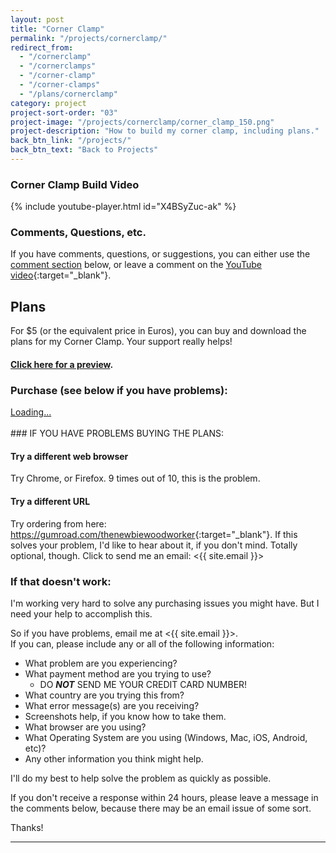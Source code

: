 ```yaml
---
layout: post
title: "Corner Clamp"
permalink: "/projects/cornerclamp/"
redirect_from:
  - "/cornerclamp"
  - "/cornerclamps"
  - "/corner-clamp"
  - "/corner-clamps"
  - "/plans/cornerclamp"
category: project
project-sort-order: "03"
project-image: "/projects/cornerclamp/corner_clamp_150.png"
project-description: "How to build my corner clamp, including plans."
back_btn_link: "/projects/"
back_btn_text: "Back to Projects"
---
```

### Corner Clamp Build Video

{% include youtube-player.html id="X4BSyZuc-ak" %}

<p></p>

### Comments, Questions, etc.

If you have comments, questions, or suggestions, you can either use the [comment section](#comments) below, or leave a comment on the [YouTube video](https://youtu.be/X4BSyZuc-ak){:target="_blank"}.

## Plans

For $5 (or the equivalent price in Euros), you can buy and download the plans for my Corner Clamp. Your support really helps!

#### [Click here for a preview](/projects/cornerclamp/preview).

### Purchase (see below if you have problems):
<script src="https://gumroad.com/js/gumroad-embed.js"></script>
<div class="gumroad-product-embed" data-gumroad-product-id="uqFKi"><a href="https://gumroad.com/l/uqFKi">Loading...</a></div>

<br/>
### IF YOU HAVE PROBLEMS BUYING THE PLANS:

#### Try a different web browser
Try Chrome, or Firefox. 9 times out of 10, this is the problem.

#### Try a different URL
Try ordering from here: <https://gumroad.com/thenewbiewoodworker>{:target="_blank"}. If this solves your problem, I'd like to hear about it, if you don't mind. Totally optional, though. Click to send me an email: <{{ site.email }}>

### If that doesn't work:

I'm working very hard to solve any purchasing issues you might have. But I need your help to accomplish this.

So if you have problems, email me at <{{ site.email }}>. <br/>
If you can, please include any or all of the following information:

* What problem are you experiencing?
* What payment method are you trying to use?
   * DO **_NOT_** SEND ME YOUR CREDIT CARD NUMBER!
* What country are you trying this from?
* What error message(s) are you receiving?
* Screenshots help, if you know how to take them.
* What browser are you using?
* What Operating System are you using (Windows, Mac, iOS, Android, etc)?
* Any other information you think might help.

I'll do my best to help solve the problem as quickly as possible.

If you don't receive a response within 24 hours, please leave a message in the comments below, because there may be an email issue of some sort.

Thanks!

<p></p><hr class="hr-thick" style="margin-bottom: 30px;"><p></p>
